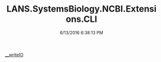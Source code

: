 ﻿---
title: LANS.SystemsBiology.NCBI.Extensions.CLI
date: 6/13/2016 6:38:13 PM
---

[__writeIO](T-LANS.SystemsBiology.NCBI.Extensions.CLI.__writeIO.html)
